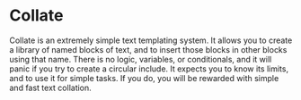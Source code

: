 Collate
=======

Collate is an extremely simple text templating system. It allows you to create a library of named blocks of text, and to insert those blocks in other blocks using that name. There is no logic, variables, or conditionals, and it will panic if you try to create a circular include. It expects you to know its limits, and to use it for simple tasks. If you do, you will be rewarded with simple and fast text collation.